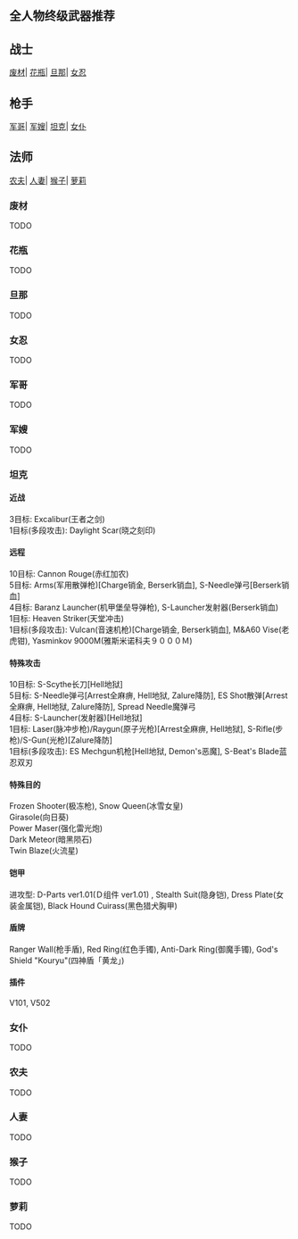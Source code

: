 ## 全人物终级武器推荐

## <a name="hu"></a>战士
[废材](#humar)| [花瓶](#hunewearl)| [旦那](#hucast)| [女忍](#hucaseal)
## <a name="ra"></a>枪手
[军哥](#ramar)| [军嫂](#ramarl)| [坦克](#racast)| [女仆](#racaseal)
## <a name="fo"></a>法师  
[农夫](#fomar)| [人妻](#fomarl)| [猴子](#fonewm)| [萝莉](#fonewearl)

### 废材 <a name="humar"></a>

TODO

### 花瓶 <a name="hunewearl"></a>

TODO

### 旦那 <a name="hucast"></a>

TODO

### 女忍 <a name="hucaseal"></a>

TODO

### 军哥 <a name="ramar"></a>

TODO

### 军嫂 <a name="ramarl"></a>

TODO

### 坦克 <a name="racast"></a>

#### 近战
3目标: Excalibur(王者之剑)  
1目标(多段攻击): Daylight Scar(晓之刻印)

#### 远程
10目标: Cannon Rouge(赤红加农)  
5目标: Arms(军用散弹枪)\[Charge销金, Berserk销血\], S-Needle弹弓\[Berserk销血\]   
4目标: Baranz Launcher(机甲堡垒导弹枪), S-Launcher发射器(Berserk销血)  
1目标: Heaven Striker(天堂冲击)  
1目标(多段攻击): Vulcan(音速机枪)\[Charge销金, Berserk销血\], M&A60 Vise(老虎钳), Yasminkov 9000M(雅斯米诺科夫９０００Ｍ)

#### 特殊攻击
10目标: S-Scythe长刀\[Hell地狱\]   
5目标: S-Needle弹弓\[Arrest全麻痹, Hell地狱, Zalure降防\], ES Shot散弹\[Arrest全麻痹, Hell地狱, Zalure降防\], Spread Needle魔弹弓  
4目标: S-Launcher(发射器)\[Hell地狱\]  
1目标: Laser(脉冲步枪)/Raygun(原子光枪)\[Arrest全麻痹, Hell地狱\], S-Rifle(步枪)/S-Gun(光枪)\[Zalure降防\]  
1目标(多段攻击): ES Mechgun机枪\[Hell地狱, Demon's恶魔\], S-Beat's Blade蓝忍双刃

#### 特殊目的
Frozen Shooter(极冻枪), Snow Queen(冰雪女皇)  
Girasole(向日葵)  
Power Maser(强化雷光炮)  
Dark Meteor(暗黑陨石)  
Twin Blaze(火流星)

#### 铠甲
进攻型: D-Parts ver1.01(Ｄ组件 ver1.01) , Stealth Suit(隐身铠), Dress Plate(女装金属铠), Black Hound Cuirass(黑色猎犬胸甲)

#### 盾牌
Ranger Wall(枪手盾), Red Ring(红色手镯), Anti-Dark Ring(御魔手镯), God's Shield "Kouryu"(四神盾「黄龙」)

#### 插件
V101, V502

### 女仆 <a name="racaseal"></a>

TODO

### 农夫 <a name="fomar"></a>

TODO

### 人妻 <a name="fomarl"></a>

TODO

### 猴子 <a name="fonewm"></a>

TODO

### 萝莉 <a name="fonewearl"></a>

TODO